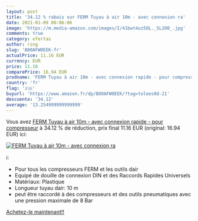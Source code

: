 ```yaml
---
layout: post
title: '34.12 % rabais sur FERM Tuyau à air 10m - avec connexion ra'
date: 2021-01-09 00:06:06
image: 'https://m.media-amazon.com/images/I/41bwt4uz5OL._SL200_.jpg'
comments: true
category: ofertas
author: ring
slug: 'B00AFW0EEK-fr'
actualPrice: 11.16 EUR
currency: EUR
price: 11.16
comparePrice: 16.94 EUR
prodname: 'FERM Tuyau à air 10m - avec connexion rapide - pour compresseur'
country: 'fr'
flag: '🇫🇷'
buyurl: 'https://www.amazon.fr/dp/B00AFW0EEK/?tag=tolees0d-21'
descuento: '34.12'
average: '13.254999999999999'
---
```


Vous avez [FERM Tuyau à air 10m - avec connexion rapide - pour compresseur](https://www.amazon.fr/dp/B00AFW0EEK/?tag=tolees0d-21)  à  34.12 % de réduction, prix final  11.16 EUR (original: 16.94 EUR) ici:

[![FERM Tuyau à air 10m - avec connexion ra](https://m.media-amazon.com/images/I/41bwt4uz5OL._SL200_.jpg)](https://www.amazon.fr/dp/B00AFW0EEK/?tag=tolees0d-21)

ℹ️:

- Pour tous les compresseurs FERM et les outils dair
- Equipé de douille de connexion DIN et des Raccords Rapides Universels
- Matériaux: Plastique
- Longueur tuyau dair: 10 m
- peut être raccordé à des compresseurs et des outils pneumatiques avec une pression maximale de 8 Bar

[Achetez-le maintenant!!](https://www.amazon.fr/dp/B00AFW0EEK/?tag=tolees0d-21)
